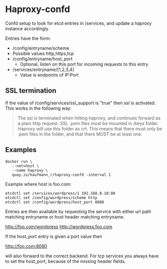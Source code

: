 # Haproxy-confd
Confd setup to look for etcd entries in /services, and
update a haproxy instance accordingly.

Entries have the form:

- /config/entryname/scheme 
 - Possible values http,https,tcp
- /config/entryname/host_port
	- Optional, listen on this port for incoming requests to this entry
- /services/entryname/[1,2,3,4]
	- Value is endpoints of IP:Port

## SSL termination
If the value of /config/services/ssl_support is "true" then ssl is
activated.
This works in the following way:

> The ssl is terminated when hitting haproxy, and continues forward as a
> plain http request. SSL .pem files must be mounted in /keys folder.
> Haproxy will use this folder as crt. This means that there must only
> be .pem files in the folder, and that there MUST be at least one.

## Examples
```
docker run \
   --net=host \
   --name haproxy \
   quay.io/kaufmann_r/haproxy-confd -interval 1
```

Example where host is foo.com:

    etcdctl set /services/wordpress/1 192.168.0.10:80
    etcdctl set /config/wordpress/scheme http
    etcdctl set /config/wordpress/host_port 8080

Entries are then available by requesting the service with either
url path matching entryname or host header matching entryname.

http://foo.com/wordpress
http://wordpress.foo.com

If the host_port entry is given a port value then

http://foo.com:8080

will also forward to the correct backend. For tcp services you always have to set the host_port, because of the missing header fields.
